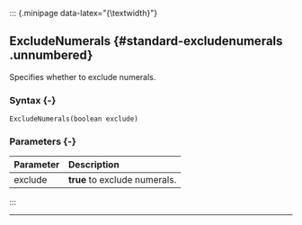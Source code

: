 ::: {.minipage data-latex="{\textwidth}"}
## ExcludeNumerals {#standard-excludenumerals .unnumbered}

Specifies whether to exclude numerals.

### Syntax {-}

```{sql}
ExcludeNumerals(boolean exclude)
```

### Parameters {-}

**Parameter** | **Description**
| :-- | :-- |
exclude | **true** to exclude numerals.
:::

***

